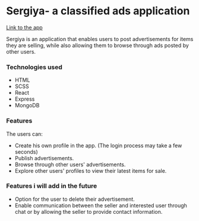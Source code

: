 # Sergiya- a classified ads application
[Link to the app](https://classified-ads-website.onrender.com/)

Sergiya is an application that enables users to post advertisements for items they are selling, while also allowing them to browse through ads posted by other users.

### Technologies used
- HTML
- SCSS
- React
- Express
- MongoDB

### Features
The users can:
- Create his own profile in the app. (The login process may take a few seconds)
- Publish advertisements.
- Browse through other users' advertisements.
- Explore other users' profiles to view their latest items for sale.

### Features i will add in the future
- Option for the user to delete their advertisement.
- Enable communication between the seller and interested user through chat or by allowing the seller to provide contact information.
